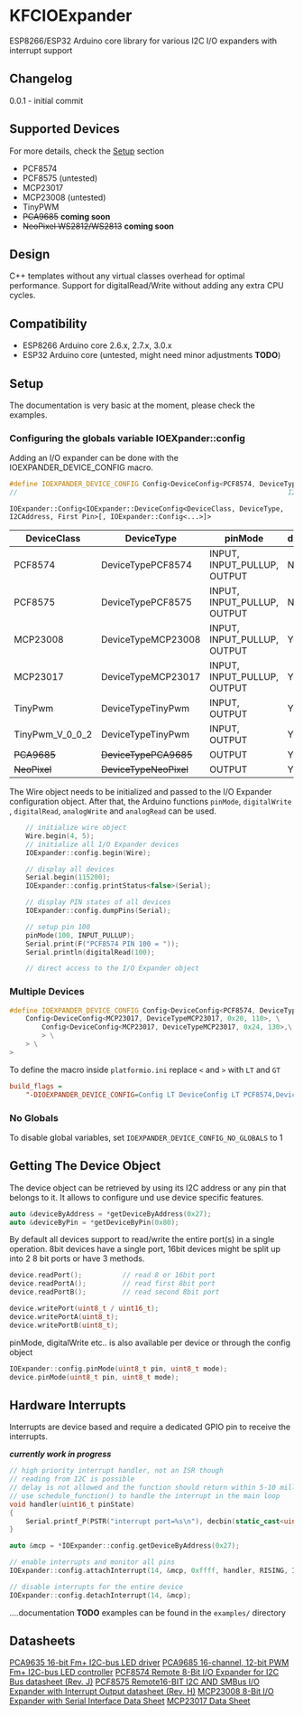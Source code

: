 
# KFCIOExpander

ESP8266/ESP32 Arduino core library for various I2C I/O expanders with interrupt support

## Changelog

0.0.1 - initial commit

## Supported Devices

For more details, check the [Setup](#setup) section

- PCF8574
- PCF8575 (untested)
- MCP23017
- MCP23008 (untested)
- TinyPWM
- <s>PCA9685</s> **coming soon**
- <s>NeoPixel WS2812/WS2813</s> **coming soon**

## Design

C++ templates without any virtual classes overhead for optimal performance. Support for digitalRead/Write without adding any extra CPU cycles.

## Compatibility

- ESP8266 Arduino core 2.6.x, 2.7.x, 3.0.x
- ESP32 Arduino core (untested, might need minor adjustments **TODO**)

## <a name="setup"></a>Setup

The documentation is very basic at the moment, please check the examples.

### Configuring the globals variable IOEXpander::config

Adding an I/O expander can be done with the IOEXPANDER_DEVICE_CONFIG macro.

```c++
#define IOEXPANDER_DEVICE_CONFIG Config<DeviceConfig<PCF8574, DeviceTypePCF8574, 0x27, 100>>
//                                                                   I2C Address ^^^^  ^^^  Virtual start PIN
```

`IOExpander::Config<IOExpander::DeviceConfig<DeviceClass, DeviceType, I2CAddress, First Pin>[, IOExpander::Config<...>]>`

| DeviceClass | DeviceType | pinMode | digitalRead/Write | analogRead/Write | Interrupts |
|---|---|---|---|---|---|
| PCF8574 | DeviceTypePCF8574 | INPUT, INPUT_PULLUP, OUTPUT | No | Yes |Yes |
| PCF8575 | DeviceTypePCF8575 | INPUT, INPUT_PULLUP, OUTPUT | No | Yes |Yes |
| MCP23008 | DeviceTypeMCP23008 | INPUT, INPUT_PULLUP, OUTPUT | Yes | No | Yes |
| MCP23017 | DeviceTypeMCP23017 | INPUT, INPUT_PULLUP, OUTPUT | Yes | No | Yes |
| TinyPwm | DeviceTypeTinyPwm | INPUT, OUTPUT | Yes | Yes | No |
| TinyPwm_V_0_0_2 | DeviceTypeTinyPwm | INPUT, OUTPUT | Yes | Yes | No |
| <s>PCA9685</s> | <s>DeviceTypePCA9685</s> | OUTPUT | Yes | Yes | No |
| <s>NeoPixel</s> | <s>DeviceTypeNeoPixel</s> | OUTPUT | Yes | Yes | No |


The Wire object needs to be initialized and passed to the I/O Expander configuration object. After that, the Arduino functions `pinMode`, `digitalWrite` , `digitalRead`, `analogWrite` and `analogRead` can be used.

```c++
    // initialize wire object
    Wire.begin(4, 5);
    // initialize all I/O Expander devices
    IOExpander::config.begin(Wire);

    // display all devices
    Serial.begin(115200);
    IOExpander::config.printStatus<false>(Serial);

    // display PIN states of all devices
    IOExpander::config.dumpPins(Serial);

    // setup pin 100
    pinMode(100, INPUT_PULLUP);
    Serial.print(F("PCF8574 PIN 100 = "));
    Serial.println(digitalRead(100);

    // direct access to the I/O Expander object
```

### Multiple Devices

```c++
#define IOEXPANDER_DEVICE_CONFIG Config<DeviceConfig<PCF8574, DeviceTypePCF8574, 0x27, 100>, \
    Config<DeviceConfig<MCP23017, DeviceTypeMCP23017, 0x20, 110>, \
        Config<DeviceConfig<MCP23017, DeviceTypeMCP23017, 0x24, 130>,\
        > \
    > \
>
```

To define the macro inside `platformio.ini` replace `<` and `>` with ` LT ` and ` GT `

```ini
build_flags =
    "-DIOEXPANDER_DEVICE_CONFIG=Config LT DeviceConfig LT PCF8574,DeviceTypePCF8574,0x27,100 GT, Config LT DeviceConfig LT MCP23017,DeviceTypeMCP23017,0x20,110 GT, GT GT"

```

### No Globals

To disable global variables, set `IOEXPANDER_DEVICE_CONFIG_NO_GLOBALS` to 1

## Getting The Device Object

The device object can be retrieved by using its I2C address or any pin that belongs to it.
It allows to configure und use device specific features.

```c++
auto &deviceByAddress = *getDeviceByAddress(0x27);
auto &deviceByPin = *getDeviceByPin(0x80);
```

By default all devices support to read/write the entire port(s) in a single operation. 8bit devices have a single port, 16bit devices might be split up into 2 8 bit ports or have 3 methods.

```c++
device.readPort();          // read 8 or 16bit port
device.readPortA();         // read first 8bit port
device.readPortB();         // read second 8bit port

device.writePort(uint8_t / uint16_t);
device.writePortA(uint8_t);
device.writePortB(uint8_t);
```
pinMode, digitalWrite etc.. is also available per device or through the config object

```c++
IOExpander::config.pinMode(uint8_t pin, uint8_t mode);
device.pinMode(uint8_t pin, uint8_t mode);
```

## Hardware Interrupts

Interrupts are device based and require a dedicated GPIO pin to receive the interrupts.

***currently work in progress***


```c++
// high priority interrupt handler, not an ISR though
// reading from I2C is possible
// delay is not allowed and the function should return within 5-10 milliseconds or
// use schedule_function() to handle the interrupt in the main loop
void handler(uint16_t pinState)
{
    Serial.printf_P(PSTR("interrupt port=%s\n"), decbin(static_cast<uint8_t>(pinState)).c_str());
}

auto &mcp = *IOExpander::config.getDeviceByAddress(0x27);

// enable interrupts and monitor all pins
IOExpander::config.attachInterrupt(14, &mcp, 0xffff, handler, RISING, IOExpander::TriggerMode::DEVICE_DEFAULT);

// disable interrupts for the entire device
IOExpander::config.detachInterrupt(14, &mcp);
```

....documentation **TODO**
examples can be found in the `examples/` directory


## Datasheets

[PCA9635 16-bit Fm+ I2C-bus LED driver](https://www.nxp.com/docs/en/data-sheet/PCA9635.pdf)
[PCA9685 16-channel, 12-bit PWM Fm+ I2C-bus LED controller](https://www.nxp.com/docs/en/data-sheet/PCA9685.pdf)
[PCF8574 Remote 8-Bit I/O Expander for I2C Bus datasheet (Rev. J)](https://www.ti.com/lit/ds/symlink/pcf8574.pdf?ts=1627704682334&ref_url=https%253A%252F%252Fwww.google.com%252F)
[PCF8575 Remote16-BIT I2C AND SMBus I/O Expander with Interrupt Output datasheet (Rev. H)](https://www.ti.com/lit/ds/symlink/pcf8575.pdf?ts=1627806036130&ref_url=https%253A%252F%252Fwww.google.com%252F)
[MCP23008 8-Bit I/O Expander with Serial Interface Data Sheet](https://ww1.microchip.com/downloads/en/DeviceDoc/21919e.pdf)
[MCP23017 Data Sheet](https://ww1.microchip.com/downloads/en/devicedoc/20001952c.pdf)